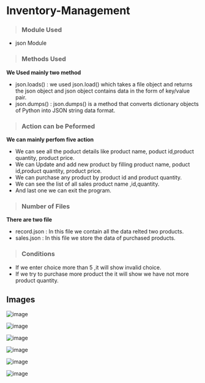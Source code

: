 # Inventory-Management
>### Module Used
- json Module<br>

>### Methods Used
<b>We Used mainly two method</b><br>
- json.loads() : we used json.load() which takes a file object and returns the json object and json object contains data in the form of key/value pair.
- json.dumps() : json.dumps() is a method that converts dictionary objects of Python into JSON string data format.

>### Action can be Peformed
<b>We can mainly perfom five action</b><br>
- We can see all the poduct details like product name, poduct id,product quantity, product price.
- We can Update and add new product by filling product name, poduct id,product quantity, product price.
- We can purchase any product by product id and product quantity.
- We can see the list of all sales product name ,id,quantity.
- And last one we can exit the program.

>### Number of Files
<b>There are two file</b><br>
- record.json : In this file we contain all the data relted two products.
- sales.json  : In this file we store the data of purchased products.

>### Conditions
- If we enter choice more than 5 ,it will show invalid choice.
- If we try to purchase more product the it will show we have not more product quantity.

## Images
![image](https://user-images.githubusercontent.com/84368029/132167517-3d119ce3-7a81-46dd-81f8-82a1939a881e.png)


![image](https://user-images.githubusercontent.com/84368029/132167701-fc6d049d-5397-47d6-b67e-b0bc0bddd191.png)

![image](https://user-images.githubusercontent.com/84368029/132167850-cd566c8b-5df2-41b6-aa1b-77dd6904e9bf.png)

![image](https://user-images.githubusercontent.com/84368029/132167958-585520ca-60e3-4c33-8905-8ea47adf263c.png)

![image](https://user-images.githubusercontent.com/84368029/132168032-92213fc8-9228-4166-947a-d2402ab32191.png)

![image](https://user-images.githubusercontent.com/84368029/132168161-629afdf6-7a48-48eb-a46a-95b01711ff08.png)
